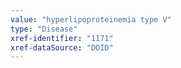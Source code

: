 ```yaml
---
value: "hyperlipoproteinemia type V"
type: "Disease"
xref-identifier: "1171"
xref-dataSource: "DOID"
---
```

